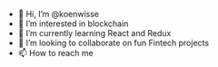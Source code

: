 - 👋 Hi, I’m @koenwisse
- 👀 I’m interested in blockchain
- 🌱 I’m currently learning React and Redux
- 💞️ I’m looking to collaborate on fun Fintech projects
- 📫 How to reach me 

<!---
koenwisse/koenwisse is a ✨ special ✨ repository because its `README.md` (this file) appears on your GitHub profile.
You can click the Preview link to take a look at your changes.
--->
